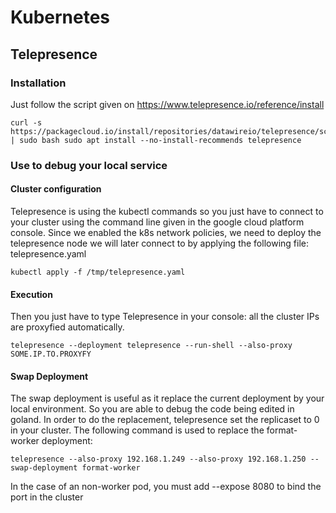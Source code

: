 # Kubernetes

## Telepresence
### Installation
Just follow the script given on https://www.telepresence.io/reference/install
```
curl -s https://packagecloud.io/install/repositories/datawireio/telepresence/script.deb.sh | sudo bash sudo apt install --no-install-recommends telepresence
```

### Use to debug your local service

#### Cluster configuration
Telepresence is using the kubectl commands so you just have to connect to your cluster using the command line given in the google cloud platform console.
Since we enabled the k8s network policies, we need to deploy the telepresence node we will later connect to by applying the following file: telepresence.yaml
```
kubectl apply -f /tmp/telepresence.yaml
```

#### Execution
Then you just have to type Telepresence in your console: all the cluster IPs are proxyfied automatically.
```
telepresence --deployment telepresence --run-shell --also-proxy SOME.IP.TO.PROXYFY
```

#### Swap Deployment
The swap deployment is useful as it replace the current deployment by your local environment. So you are able to debug the code being edited in goland. In order to do the replacement, telepresence set the replicaset to 0 in your cluster.
The following command is used to replace the format-worker deployment:
```
telepresence --also-proxy 192.168.1.249 --also-proxy 192.168.1.250 --swap-deployment format-worker
```
In the case of an non-worker pod, you must add --expose 8080 to bind the port in the cluster
